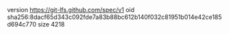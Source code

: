 version https://git-lfs.github.com/spec/v1
oid sha256:8dacf65d343c092fde7a83b88bc612b140f032c81951b014e42ce185d694c770
size 4218
